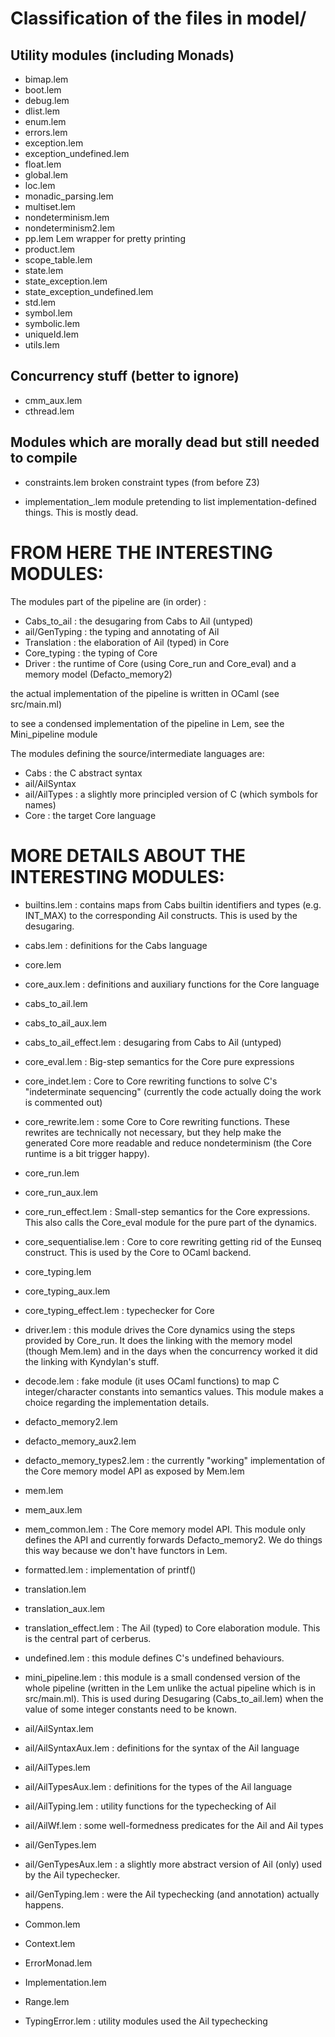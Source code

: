 Classification of the files in model/
======

## Utility modules (including Monads)
* bimap.lem
* boot.lem
* debug.lem
* dlist.lem
* enum.lem
* errors.lem
* exception.lem
* exception_undefined.lem
* float.lem
* global.lem
* loc.lem
* monadic_parsing.lem
* multiset.lem
* nondeterminism.lem
* nondeterminism2.lem
* pp.lem                                  Lem wrapper for pretty printing
* product.lem
* scope_table.lem
* state.lem
* state_exception.lem
* state_exception_undefined.lem
* std.lem
* symbol.lem
* symbolic.lem
* uniqueId.lem
* utils.lem


## Concurrency stuff (better to ignore)
* cmm_aux.lem
* cthread.lem


## Modules which are morally dead but still needed to compile
* constraints.lem
    broken constraint types (from before Z3)

* implementation_.lem
    module pretending to list implementation-defined things. This is mostly dead.


FROM HERE THE INTERESTING MODULES:
======

The modules part of the pipeline are (in order) :

* Cabs_to_ail
: the desugaring from Cabs to Ail (untyped)
* ail/GenTyping
: the typing and annotating of Ail
* Translation
: the elaboration of Ail (typed) in Core
* Core_typing
: the typing of Core
* Driver
: the runtime of Core (using Core_run and Core_eval)
  and a memory model (Defacto_memory2)

the actual implementation of the pipeline is written in OCaml (see src/main.ml)

to see a condensed implementation of the pipeline in Lem, see the Mini_pipeline
module

The modules defining the source/intermediate languages are:

* Cabs
: the C abstract syntax
* ail/AilSyntax
* ail/AilTypes
: a slightly more principled version of C (which symbols for names)
* Core
: the target Core language



MORE DETAILS ABOUT THE INTERESTING MODULES:
=====

* builtins.lem
: contains maps from Cabs builtin identifiers and types (e.g. INT_MAX) to
  the corresponding Ail constructs. This is used by the desugaring.

* cabs.lem
: definitions for the Cabs language

* core.lem
* core_aux.lem
: definitions and auxiliary functions for the Core language

* cabs_to_ail.lem
* cabs_to_ail_aux.lem
* cabs_to_ail_effect.lem
: desugaring from Cabs to Ail (untyped)

* core_eval.lem
: Big-step semantics for the Core pure expressions

* core_indet.lem
: Core to Core rewriting functions to solve C's "indeterminate sequencing"
  (currently the code actually doing the work is commented out)

* core_rewrite.lem
: some Core to Core rewriting functions. These rewrites are technically not
  necessary, but they help make the generated Core more readable and reduce
  nondeterminism (the Core runtime is a bit trigger happy).

* core_run.lem
* core_run_aux.lem
* core_run_effect.lem
: Small-step semantics for the Core expressions. This also calls the Core_eval
  module for the pure part of the dynamics.

* core_sequentialise.lem
: Core to core rewriting getting rid of the Eunseq construct. This is used
  by the Core to OCaml backend.

* core_typing.lem
* core_typing_aux.lem
* core_typing_effect.lem
: typechecker for Core

* driver.lem
: this module drives the Core dynamics using the steps provided by Core_run.
  It does the linking with the memory model (though Mem.lem) and in the days
  when the concurrency worked it did the linking with Kyndylan's stuff.

* decode.lem
: fake module (it uses OCaml functions) to map C integer/character constants
  into semantics values. This module makes a choice regarding the
  implementation details.

* defacto_memory2.lem
* defacto_memory_aux2.lem
* defacto_memory_types2.lem
: the currently "working" implementation of the Core memory model API as
  exposed by Mem.lem

* mem.lem
* mem_aux.lem
* mem_common.lem
: The Core memory model API. This module only defines the API and
  currently forwards Defacto_memory2. We do things this way because we
  don't have functors in Lem.

* formatted.lem
: implementation of printf()

* translation.lem
* translation_aux.lem
* translation_effect.lem
: The Ail (typed) to Core elaboration module. This is the central
  part of cerberus.

* undefined.lem
: this module defines C's undefined behaviours.

* mini_pipeline.lem
: this module is a small condensed version of the whole pipeline (written
  in the Lem unlike the actual pipeline which is in src/main.ml). This
  is used during Desugaring (Cabs_to_ail.lem) when the value of some
  integer constants need to be known.

* ail/AilSyntax.lem
* ail/AilSyntaxAux.lem
: definitions for the syntax of the Ail language

* ail/AilTypes.lem
* ail/AilTypesAux.lem
: definitions for the types of the Ail language

* ail/AilTyping.lem
: utility functions for the typechecking of Ail

* ail/AilWf.lem
: some well-formedness predicates for the Ail and Ail types

* ail/GenTypes.lem
* ail/GenTypesAux.lem
: a slightly more abstract version of Ail (only) used by the Ail typechecker.

* ail/GenTyping.lem
: were the Ail typechecking (and annotation) actually happens.

* Common.lem
* Context.lem
* ErrorMonad.lem
* Implementation.lem
* Range.lem
* TypingError.lem
: utility modules used the Ail typechecking